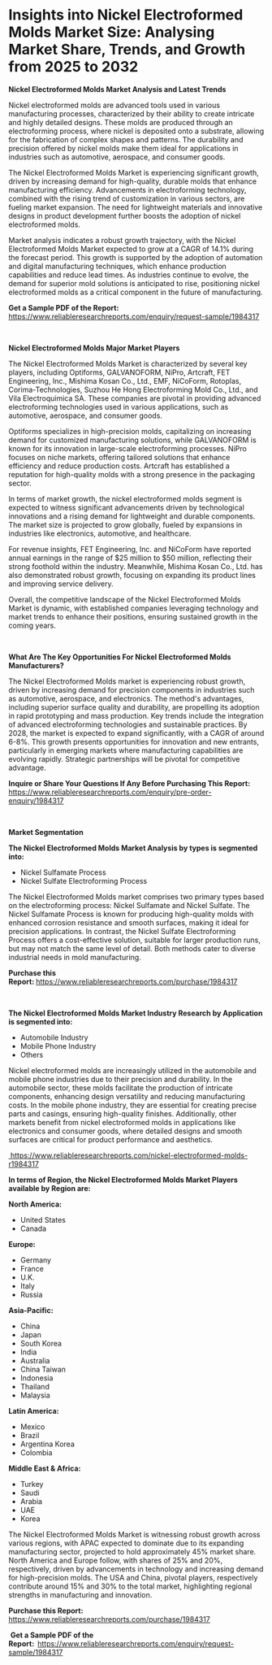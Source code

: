 <p><h1>Insights into Nickel Electroformed Molds Market Size: Analysing Market Share, Trends, and Growth from 2025 to 2032</h1></p><p><strong>Nickel Electroformed Molds Market Analysis and Latest Trends</strong></p>
<p><p>Nickel electroformed molds are advanced tools used in various manufacturing processes, characterized by their ability to create intricate and highly detailed designs. These molds are produced through an electroforming process, where nickel is deposited onto a substrate, allowing for the fabrication of complex shapes and patterns. The durability and precision offered by nickel molds make them ideal for applications in industries such as automotive, aerospace, and consumer goods.</p><p>The Nickel Electroformed Molds Market is experiencing significant growth, driven by increasing demand for high-quality, durable molds that enhance manufacturing efficiency. Advancements in electroforming technology, combined with the rising trend of customization in various sectors, are fueling market expansion. The need for lightweight materials and innovative designs in product development further boosts the adoption of nickel electroformed molds.</p><p>Market analysis indicates a robust growth trajectory, with the Nickel Electroformed Molds Market expected to grow at a CAGR of 14.1% during the forecast period. This growth is supported by the adoption of automation and digital manufacturing techniques, which enhance production capabilities and reduce lead times. As industries continue to evolve, the demand for superior mold solutions is anticipated to rise, positioning nickel electroformed molds as a critical component in the future of manufacturing.</p></p>
<p><strong>Get a Sample PDF of the Report:&nbsp;</strong> <a href="https://www.reliableresearchreports.com/enquiry/request-sample/1984317?utm_campaign=114&utm_medium=2&utm_source=Github&utm_content=ia&utm_term=12042025&utm_id=nickel-electroformed-molds">https://www.reliableresearchreports.com/enquiry/request-sample/1984317</a></p>
<p>&nbsp;</p>
<p><strong>Nickel Electroformed Molds Major Market Players</strong></p>
<p><p>The Nickel Electroformed Molds Market is characterized by several key players, including Optiforms, GALVANOFORM, NiPro, Artcraft, FET Engineering, Inc., Mishima Kosan Co., Ltd., EMF, NiCoForm, Rotoplas, Corima-Technologies, Suzhou He Hong Electroforming Mold Co., Ltd., and Vila Electroquimica SA. These companies are pivotal in providing advanced electroforming technologies used in various applications, such as automotive, aerospace, and consumer goods.</p><p>Optiforms specializes in high-precision molds, capitalizing on increasing demand for customized manufacturing solutions, while GALVANOFORM is known for its innovation in large-scale electroforming processes. NiPro focuses on niche markets, offering tailored solutions that enhance efficiency and reduce production costs. Artcraft has established a reputation for high-quality molds with a strong presence in the packaging sector.</p><p>In terms of market growth, the nickel electroformed molds segment is expected to witness significant advancements driven by technological innovations and a rising demand for lightweight and durable components. The market size is projected to grow globally, fueled by expansions in industries like electronics, automotive, and healthcare.</p><p>For revenue insights, FET Engineering, Inc. and NiCoForm have reported annual earnings in the range of $25 million to $50 million, reflecting their strong foothold within the industry. Meanwhile, Mishima Kosan Co., Ltd. has also demonstrated robust growth, focusing on expanding its product lines and improving service delivery.</p><p>Overall, the competitive landscape of the Nickel Electroformed Molds Market is dynamic, with established companies leveraging technology and market trends to enhance their positions, ensuring sustained growth in the coming years.</p></p>
<p>&nbsp;</p>
<p><strong>What Are The Key Opportunities For Nickel Electroformed Molds Manufacturers?</strong></p>
<p><p>The Nickel Electroformed Molds market is experiencing robust growth, driven by increasing demand for precision components in industries such as automotive, aerospace, and electronics. The method's advantages, including superior surface quality and durability, are propelling its adoption in rapid prototyping and mass production. Key trends include the integration of advanced electroforming technologies and sustainable practices. By 2028, the market is expected to expand significantly, with a CAGR of around 6-8%. This growth presents opportunities for innovation and new entrants, particularly in emerging markets where manufacturing capabilities are evolving rapidly. Strategic partnerships will be pivotal for competitive advantage.</p></p>
<p><strong>Inquire or Share Your Questions If Any Before Purchasing This Report:</strong> <a href="https://www.reliableresearchreports.com/enquiry/pre-order-enquiry/1984317?utm_campaign=114&utm_medium=2&utm_source=Github&utm_content=ia&utm_term=12042025&utm_id=nickel-electroformed-molds">https://www.reliableresearchreports.com/enquiry/pre-order-enquiry/1984317</a></p>
<p>&nbsp;</p>
<p><strong>Market Segmentation</strong></p>
<p><strong>The Nickel Electroformed Molds Market Analysis by types is segmented into:</strong></p>
<p><ul><li>Nickel Sulfamate Process</li><li>Nickel Sulfate Electroforming Process</li></ul></p>
<p><p>The Nickel Electroformed Molds market comprises two primary types based on the electroforming process: Nickel Sulfamate and Nickel Sulfate. The Nickel Sulfamate Process is known for producing high-quality molds with enhanced corrosion resistance and smooth surfaces, making it ideal for precision applications. In contrast, the Nickel Sulfate Electroforming Process offers a cost-effective solution, suitable for larger production runs, but may not match the same level of detail. Both methods cater to diverse industrial needs in mold manufacturing.</p></p>
<p><strong>Purchase this Report:&nbsp;</strong><a href="https://www.reliableresearchreports.com/purchase/1984317?utm_campaign=114&utm_medium=2&utm_source=Github&utm_content=ia&utm_term=12042025&utm_id=nickel-electroformed-molds">https://www.reliableresearchreports.com/purchase/1984317</a></p>
<p>&nbsp;</p>
<p><strong>The Nickel Electroformed Molds Market Industry Research by Application is segmented into:</strong></p>
<p><ul><li>Automobile Industry</li><li>Mobile Phone Industry</li><li>Others</li></ul></p>
<p><p>Nickel electroformed molds are increasingly utilized in the automobile and mobile phone industries due to their precision and durability. In the automobile sector, these molds facilitate the production of intricate components, enhancing design versatility and reducing manufacturing costs. In the mobile phone industry, they are essential for creating precise parts and casings, ensuring high-quality finishes. Additionally, other markets benefit from nickel electroformed molds in applications like electronics and consumer goods, where detailed designs and smooth surfaces are critical for product performance and aesthetics.</p></p>
<p><a href="https://www.reliableresearchreports.com/nickel-electroformed-molds-r1984317?utm_campaign=114&utm_medium=2&utm_source=Github&utm_content=ia&utm_term=12042025&utm_id=nickel-electroformed-molds">&nbsp;https://www.reliableresearchreports.com/nickel-electroformed-molds-r1984317</a></p>
<p><strong>In terms of Region, the Nickel Electroformed Molds Market Players available by Region are:</strong></p>
<p>
    <p> <strong> North America: </strong>
        <ul>
            <li>United States</li>
            <li>Canada</li>
        </ul>
        </p> 
    <p> <strong> Europe: </strong>
        <ul>
            <li>Germany</li>
            <li>France</li>
            <li>U.K.</li>
            <li>Italy</li>
            <li>Russia</li>
        </ul>
        </p> 
    <p> <strong> Asia-Pacific: </strong>
        <ul>
            <li>China</li>
            <li>Japan</li>
            <li>South Korea</li>
            <li>India</li>
            <li>Australia</li>
            <li>China Taiwan</li>
            <li>Indonesia</li>
            <li>Thailand</li>
            <li>Malaysia</li>
        </ul>
        </p> 
    <p> <strong> Latin America: </strong>
        <ul>
            <li>Mexico</li>
            <li>Brazil</li>
            <li>Argentina Korea</li>
            <li>Colombia</li>
        </ul>
        </p> 
    <p> <strong> Middle East & Africa: </strong>
        <ul>
            <li>Turkey</li>
            <li>Saudi</li>
            <li>Arabia</li>
            <li>UAE</li>
            <li>Korea</li>
        </ul>
    </p>
    </p>
<p><p>The Nickel Electroformed Molds Market is witnessing robust growth across various regions, with APAC expected to dominate due to its expanding manufacturing sector, projected to hold approximately 45% market share. North America and Europe follow, with shares of 25% and 20%, respectively, driven by advancements in technology and increasing demand for high-precision molds. The USA and China, pivotal players, respectively contribute around 15% and 30% to the total market, highlighting regional strengths in manufacturing and innovation.</p></p>
<p><strong>Purchase this Report: </strong><a href="https://www.reliableresearchreports.com/purchase/1984317?utm_campaign=114&utm_medium=2&utm_source=Github&utm_content=ia&utm_term=12042025&utm_id=nickel-electroformed-molds">https://www.reliableresearchreports.com/purchase/1984317</a></p>
<p>&nbsp;<strong>Get a Sample PDF of the Report:&nbsp;&nbsp;</strong><a href="https://www.reliableresearchreports.com/enquiry/request-sample/1984317?utm_campaign=114&utm_medium=2&utm_source=Github&utm_content=ia&utm_term=12042025&utm_id=nickel-electroformed-molds">https://www.reliableresearchreports.com/enquiry/request-sample/1984317</a></p>
<p><strong></strong></p>
<p><p></p><p></p><p></p></p>